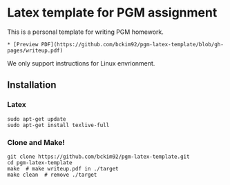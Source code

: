 # Latex template for PGM assignment

This is a personal template for writing PGM homework.

    * [Preview PDF](https://github.com/bckim92/pgm-latex-template/blob/gh-pages/writeup.pdf)

We only support instructions for Linux envrionment.

## Installation

### Latex
```
sudo apt-get update
sudo apt-get install texlive-full
```

### Clone and Make!
```
git clone https://github.com/bckim92/pgm-latex-template.git
cd pgm-latex-template
make  # make writeup.pdf in ./target
make clean  # remove ./target
```
